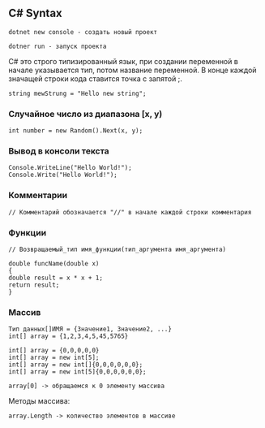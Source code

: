 ## C# Syntax

```
dotnet new console - создать новый проект
```

```
dotner run - запуск проекта
```

C# это строго типизированный язык, при создании переменной в начале указывается тип, потом название переменной. В конце каждой значащей строки кода ставится точка с запятой ;.
```
string mewStrung = "Hello new string";
```

### Случайное число из диапазона [x, y)
```
int number = new Random().Next(x, y);
```


### Вывод в консоли текста
```
Console.WriteLine("Hello World!");
Console.Write("Hello World!");
```
### Комментарии
```
// Комментарий обозначается "//" в начале каждой строки комментария
```
### Функции
```
// Возвращаемый_тип имя_функции(тип_аргумента имя_аргумента)

double funcName(double x)
{
double result = x * x + 1;
return result;
}
```

### Массив

```
Тип данных[]ИМЯ = {Значение1, Значение2, ...}
int[] array = {1,2,3,4,5,45,5765}
```
```
int[] array = {0,0,0,0,0}
int[] array = new int[5];
int[] array = new int[]{0,0,0,0,0,0};
int[] array = new int[5]{0,0,0,0,0,0};
```
```
array[0] -> обращаемся к 0 элементу массива
```
Методы массива:
```
array.Length -> количество элементов в массиве

```

